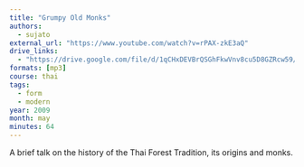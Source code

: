 ```yaml
---
title: "Grumpy Old Monks"
authors:
  - sujato
external_url: "https://www.youtube.com/watch?v=rPAX-zkE3aQ"
drive_links:
  - "https://drive.google.com/file/d/1qCHxDEVBrQSGhFkwVnv8cu5D8GZRcw59/view?usp=drive_link"
formats: [mp3]
course: thai
tags:
  - form
  - modern
year: 2009
month: may
minutes: 64
---
```


A brief talk on the history of the Thai Forest Tradition, its origins and monks.
